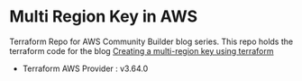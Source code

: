 # Multi Region Key in AWS
Terraform Repo for AWS Community Builder blog series. This repo holds the terraform code for the blog [Creating a multi-region key using terraform ](https://dev.to/aws-builders/creating-a-multi-region-key-using-terraform-51o4)

* Terraform AWS Provider : v3.64.0